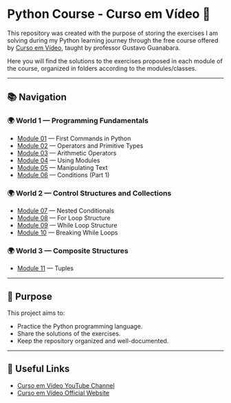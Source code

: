 # Python Course - Curso em Vídeo 🐍

This repository was created with the purpose of storing the exercises I am solving during my Python learning journey through the free course offered by [Curso em Vídeo](https://www.youtube.com/c/CursoemVídeo), taught by professor Gustavo Guanabara.

Here you will find the solutions to the exercises proposed in each module of the course, organized in folders according to the modules/classes.


---

## 📚 Navigation

### 🌍 World 1 — Programming Fundamentals

- [Module 01](./Exercises_CursoEmVideo/World_1/m01_First_Commands) — First Commands in Python
- [Module 02](./Exercises_CursoEmVideo/World_1/m02_Operators_and_Primitive_Types) — Operators and Primitive Types
- [Module 03](./Exercises_CursoEmVideo/World_1/m03_Arithmetic_Operators) — Arithmetic Operators
- [Module 04](./Exercises_CursoEmVideo/World_1/m04_Using_Modules) — Using Modules
- [Module 05](./Exercises_CursoEmVideo/World_1/m05_Manipulating_Text) — Manipulating Text
- [Module 06](./Exercises_CursoEmVideo/World_1/m06_Conditions_Part1) — Conditions (Part 1)

### 🌍 World 2 — Control Structures and Collections

- [Module 07](./Exercises_CursoEmVideo/World_2/m07_Nested_Conditionals) — Nested Conditionals
- [Module 08](./Exercises_CursoEmVideo/World_2/m08_For_Loop_Structure) — For Loop Structure
- [Module 09](./Exercises_CursoEmVideo/World_2/m09_While_Loop_Sructure) — While Loop Structure
- [Module 10](./Exercises_CursoEmVideo/World_2/m10_Breaking_While_Loops) — Breaking While Loops

### 🌍 World 3 — Composite Structures

- [Module 11](./Exercises_CursoEmVideo/World_3/m11_Tuples) — Tuples 

---

## 🚀 Purpose

This project aims to:

- Practice the Python programming language.
- Share the solutions of the exercises.
- Keep the repository organized and well-documented.


---

## 🔗 Useful Links

- [Curso em Vídeo YouTube Channel](https://www.youtube.com/c/CursoemVídeo)
- [Curso em Vídeo Official Website](https://www.cursoemvideo.com/)
